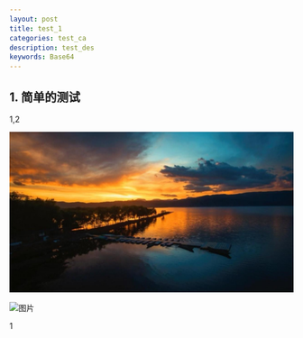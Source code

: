 ```yaml
---
layout: post
title: test_1
categories: test_ca
description: test_des
keywords: Base64
---
```

## 1. 简单的测试

1,2

![pic](images/posts/../../../images/posts/test.png)

![图片](/images/posts/android/android-studio-check-sdk.png)


1
